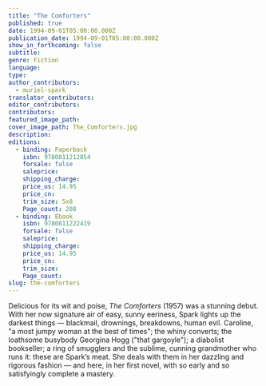 ```yaml
---
title: "The Comforters"
published: true
date: 1994-09-01T05:00:00.000Z
publication_date: 1994-09-01T05:00:00.000Z
show_in_forthcoming: false
subtitle:
genre: Fiction
language:
type:
author_contributors:
  - muriel-spark
translator_contributors:
editor_contributors:
contributors:
featured_image_path:
cover_image_path: The_Comforters.jpg
description:
editions:
  - binding: Paperback
    isbn: 9780811212854
    forsale: false
    saleprice:
    shipping_charge:
    price_us: 14.95
    price_cn:
    trim_size: 5x8
    Page_count: 208
  - binding: Ebook
    isbn: 9780811222419
    forsale: false
    saleprice:
    shipping_charge:
    price_us: 14.95
    price_cn:
    trim_size:
    Page_count:
slug: the-comforters
---
```


Delicious for its wit and poise, _The Comforters_ (1957) was a stunning debut. With her now signature air of easy, sunny eeriness, Spark lights up the darkest things — blackmail, drownings, breakdowns, human evil. Caroline, "a most jumpy woman at the best of times"; the whiny converts; the loathsome busybody Georgina Hogg ("that gargoyle"); a diabolist bookseller; a ring of smugglers and the sublime, cunning grandmother who runs it: these are Spark’s meat. She deals with them in her dazzling and rigorous fashion — and here, in her first novel, with so early and so satisfyingly complete a mastery.

